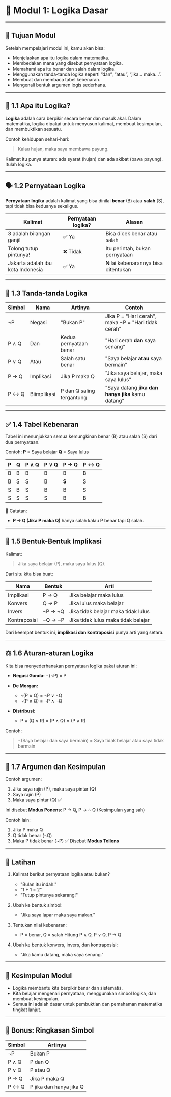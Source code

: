 # 📘 Modul 1: Logika Dasar

---

## 🎯 Tujuan Modul

Setelah mempelajari modul ini, kamu akan bisa:

* Menjelaskan apa itu logika dalam matematika.
* Membedakan mana yang disebut pernyataan logika.
* Memahami apa itu benar dan salah dalam logika.
* Menggunakan tanda-tanda logika seperti “dan”, “atau”, “jika… maka…”.
* Membuat dan membaca tabel kebenaran.
* Mengenali bentuk argumen logis sederhana.

---

## 📌 1.1 Apa itu Logika?

**Logika** adalah cara berpikir secara benar dan masuk akal. Dalam matematika, logika dipakai untuk menyusun kalimat, membuat kesimpulan, dan membuktikan sesuatu.

Contoh kehidupan sehari-hari:

> Kalau hujan, maka saya membawa payung.

Kalimat itu punya aturan: ada syarat (hujan) dan ada akibat (bawa payung). Itulah logika.

---

## 🗣️ 1.2 Pernyataan Logika

**Pernyataan logika** adalah kalimat yang bisa dinilai **benar** (B) atau **salah** (S), tapi tidak bisa keduanya sekaligus.

| Kalimat                           | Pernyataan logika? | Alasan                             |
| --------------------------------- | ------------------ | ---------------------------------- |
| 3 adalah bilangan ganjil          | ✅ Ya               | Bisa dicek benar atau salah        |
| Tolong tutup pintunya!            | ❌ Tidak            | Itu perintah, bukan pernyataan     |
| Jakarta adalah ibu kota Indonesia | ✅ Ya               | Nilai kebenarannya bisa ditentukan |

---

## 🔢 1.3 Tanda-tanda Logika

| Simbol | Nama        | Artinya                   | Contoh                                              |
| ------ | ----------- | ------------------------- | --------------------------------------------------- |
| ¬P     | Negasi      | "Bukan P"                 | Jika P = "Hari cerah", maka ¬P = "Hari tidak cerah" |
| P ∧ Q  | Dan         | Kedua pernyataan benar    | "Hari cerah **dan** saya senang"                    |
| P ∨ Q  | Atau        | Salah satu benar          | "Saya belajar **atau** saya bermain"                |
| P → Q  | Implikasi   | Jika P maka Q             | "Jika saya belajar, maka saya lulus"                |
| P ↔ Q  | Biimplikasi | P dan Q saling tergantung | "Saya datang **jika dan hanya jika** kamu datang"   |

---

## ✅ 1.4 Tabel Kebenaran

Tabel ini menunjukkan semua kemungkinan benar (B) atau salah (S) dari dua pernyataan.

Contoh:
**P** = Saya belajar
**Q** = Saya lulus

| P | Q | P ∧ Q | P ∨ Q | P → Q | P ↔ Q |
| - | - | ----- | ----- | ----- | ----- |
| B | B | B     | B     | B     | B     |
| B | S | S     | B     | **S** | S     |
| S | B | S     | B     | B     | S     |
| S | S | S     | S     | B     | B     |

📝 Catatan:

* **P → Q (Jika P maka Q)** hanya salah kalau P benar tapi Q salah.

---

## 🔄 1.5 Bentuk-Bentuk Implikasi

Kalimat:

> Jika saya belajar (P), maka saya lulus (Q).

Dari situ kita bisa buat:

| Nama         | Bentuk  | Arti                                |
| ------------ | ------- | ----------------------------------- |
| Implikasi    | P → Q   | Jika belajar maka lulus             |
| Konvers      | Q → P   | Jika lulus maka belajar             |
| Invers       | ¬P → ¬Q | Jika tidak belajar maka tidak lulus |
| Kontraposisi | ¬Q → ¬P | Jika tidak lulus maka tidak belajar |

Dari keempat bentuk ini, **implikasi dan kontraposisi** punya arti yang setara.

---

## ⚖️ 1.6 Aturan-aturan Logika

Kita bisa menyederhanakan pernyataan logika pakai aturan ini:

* **Negasi Ganda:** ¬(¬P) = P
* **De Morgan:**

  * ¬(P ∧ Q) = ¬P ∨ ¬Q
  * ¬(P ∨ Q) = ¬P ∧ ¬Q
* **Distribusi:**

  * P ∧ (Q ∨ R) = (P ∧ Q) ∨ (P ∧ R)

Contoh:

> ¬(Saya belajar dan saya bermain) = Saya tidak belajar atau saya tidak bermain

---

## 🧠 1.7 Argumen dan Kesimpulan

Contoh argumen:

1. Jika saya rajin (P), maka saya pintar (Q)
2. Saya rajin (P)
3. Maka saya pintar (Q) ✅

Ini disebut **Modus Ponens**:
P → Q, P → ∴ Q (Kesimpulan yang sah)

Contoh lain:

1. Jika P maka Q
2. Q tidak benar (¬Q)
3. Maka P tidak benar (¬P) ✅
   Disebut **Modus Tollens**

---

## 📝 Latihan

1. Kalimat berikut pernyataan logika atau bukan?

   * "Bulan itu indah."
   * "1 + 1 = 2"
   * "Tutup pintunya sekarang!"

2. Ubah ke bentuk simbol:

   * "Jika saya lapar maka saya makan."

3. Tentukan nilai kebenaran:

   * P = benar, Q = salah
     Hitung P ∧ Q, P ∨ Q, P → Q

4. Ubah ke bentuk konvers, invers, dan kontraposisi:

   * "Jika kamu datang, maka saya senang."

---

## 📌 Kesimpulan Modul

* Logika membantu kita berpikir benar dan sistematis.
* Kita belajar mengenali pernyataan, menggunakan simbol logika, dan membuat kesimpulan.
* Semua ini adalah dasar untuk pembuktian dan pemahaman matematika tingkat lanjut.

---

## 📎 Bonus: Ringkasan Simbol

| Simbol | Artinya                 |
| ------ | ----------------------- |
| ¬P     | Bukan P                 |
| P ∧ Q  | P dan Q                 |
| P ∨ Q  | P atau Q                |
| P → Q  | Jika P maka Q           |
| P ↔ Q  | P jika dan hanya jika Q |


